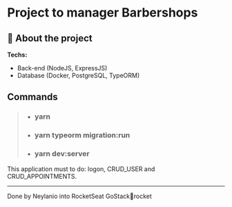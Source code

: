 # __Project to manager Barbershops__

## :rocket: About the project

**Techs:**
- Back-end (NodeJS, ExpressJS)
- Database (Docker, PostgreSQL, TypeORM)

## __Commands__

> * ### yarn
> * ### yarn typeorm migration:run
> * ### yarn dev:server

This application must to do: logon, CRUD_USER and CRUD_APPOINTMENTS.

---

Done by Neylanio into RocketSeat GoStack:wave:rocket
